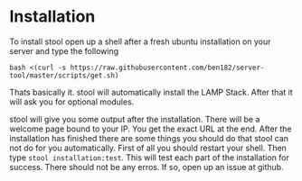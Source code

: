 # Installation

To install stool open up a shell after a fresh ubuntu installation on your server and type the following

`bash <(curl -s https://raw.githubusercontent.com/ben182/server-tool/master/scripts/get.sh)`

Thats basically it. stool will automatically install the LAMP Stack. After that it will ask you for optional modules.

stool will give you some output after the installation. There will be a welcome page bound to your IP. You get the exact URL at the end. After the installation has finished there are some things you should do that stool can not do for you automatically. First of all you should restart your shell. Then type `stool installation:test`. This will test each part of the installation for success. There should not be any erros. If so, open up an issue at github.